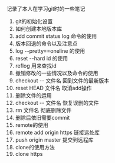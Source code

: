记录了本人在学习git时的一些笔记
1. git的初始化设置
2. 如何创建本地版本库
3. add commit status log 命令的使用
4. 版本回退的命令以及注意点
5. log --pretty==oneline 的使用
6. reset --hard id 的使用
7. reflog 用来查找id
8. 撤销修改的一些情况以及命令的使用
9. checkout -- 文件名 回到文件的最新版本
10. reset HEAD 文件名 取消add操作
11. 删除文件的运用
12. checkout -- 文件名 恢复误删的文件
13. rm 文件名  彻底删除文件
14. 删除后依旧需要commit
15. remote的使用
16. remote add origin https 链接远处库
17. push origin master 提交到远程库
18. clone的使用方法
19. clone  https
